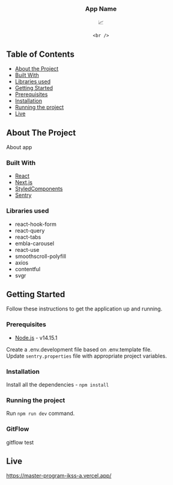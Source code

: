<br />
<div align="center">

<h3 align="center">App Name</h3>

  <p align="center">
    📈
    <br />
    
    <br />
  </p>
</div>

## Table of Contents

- [About the Project](#about-the-project)
- [Built With](#built-with)
- [Libraries used](#libraries-used)
- [Getting Started](#getting-started)
- [Prerequisites](#prerequisites)
- [Installation](#installation)
- [Running the project](#running-the-project)
- [Live](#live)

## About The Project

About app

### Built With

- [React](https://reactjs.org/)
- [Next.js](https://nextjs.org)
- [StyledComponents](https://styled-components.com/)
- [Sentry](https://sentry.io/)

### Libraries used

- react-hook-form
- react-query
- react-tabs
- embla-carousel
- react-use
- smoothscroll-polyfill
- axios
- contentful
- svgr

## Getting Started

Follow these instructions to get the application up and running.

### Prerequisites

- [Node.js](https://nodejs.org/en/download/) - v14.15.1

Create a .env.development file based on .env.template file.
<br/>
Update `sentry.properties` file with appropriate project variables.

### Installation

Install all the dependencies - `npm install`

### Running the project

Run `npm run dev` command.

### GitFlow

gitflow test

## Live

https://master-program-ikss-a.vercel.app/
